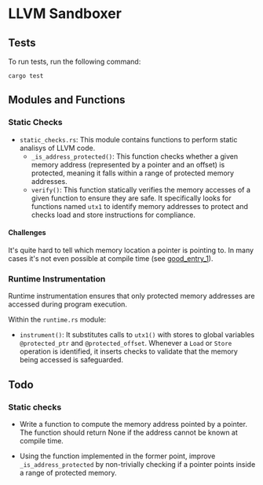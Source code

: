 # LLVM Sandboxer


## Tests 

To run tests, run the following command: 
``` 
cargo test 
```

## Modules and Functions

### Static Checks

- `static_checks.rs`: This module contains functions to perform static analisys
  of LLVM code.
    - `_is_address_protected()`: This function checks whether a given memory
      address (represented by a pointer and an offset) is protected, meaning it
      falls within a range of protected memory addresses. 
    - `verify()`: This function statically verifies the memory accesses of a
      given function to ensure they are safe. It specifically looks for
      functions named `utx1` to identify memory addresses to protect and checks
      load and store instructions for compliance.

#### Challenges

It's quite hard to tell which memory location a pointer is pointing to. In many
cases it's not even possible at compile time (see
[good_entry_1](tests/c_files/good_entry_1.c)).

### Runtime Instrumentation

Runtime instrumentation ensures that only protected memory addresses are
accessed during program execution.

Within the `runtime.rs` module:
- `instrument()`: It substitutes calls to `utx1()` with stores to global
  variables `@protected_ptr` and `@protected_offset`. Whenever a `Load` or
  `Store` operation is identified, it inserts checks to validate that the
  memory being accessed is safeguarded.

## Todo

### Static checks

- Write a function to compute the memory address pointed by a pointer. The
  function should return None if the address cannot be known at compile time.

- Using the function implemented in the former point, improve
  `_is_address_protected` by non-trivially checking if a pointer points inside
  a range of protected memory.
